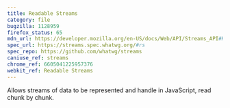 ```yaml
---
title: Readable Streams
category: file
bugzilla: 1128959
firefox_status: 65
mdn_url: https://developer.mozilla.org/en-US/docs/Web/API/Streams_API#Readable_streams
spec_url: https://streams.spec.whatwg.org/#rs
spec_repo: https://github.com/whatwg/streams
caniuse_ref: streams
chrome_ref: 6605041225957376
webkit_ref: Readable Streams
---
```


Allows streams of data to be represented and handle in JavaScript, read chunk by chunk.
